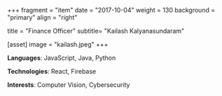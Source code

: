 +++
fragment = "item"
date = "2017-10-04"
weight = 130
background = "primary"
align = "right"

title = "Finance Officer"
subtitle= "Kailash Kalyanasundaram"

[asset]
  image = "kailash.jpeg"
+++

**Languages**: JavaScript, Java, Python

**Technologies**: React, Firebase

**Interests**: Computer Vision, Cybersecurity
